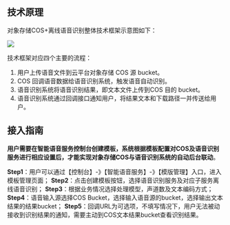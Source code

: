 ## 技术原理

对象存储COS+离线语音识别整体技术框架示意图如下：

![](http://imgcache.tcecqpoc.fsphere.cn/image/mc.qcloudimg.com/static/img/86dfde5750489472573a8180be24c6d3/cos.png)

技术框架对应四个主要的流程：
1) 用户上传语音文件到云平台对象存储 COS 源 bucket。
2) COS 回调语音数据给语音识别系统，触发语音自动识别。
3) 语音识别系统将语音识别结果，即文本文件上传到COS 目的 bucket。
4) 语音识别系统通过回调接口通知用户，将结果文本和下载路径一并传送给用户。
## 接入指南
**用户需要在智能语音服务控制台创建模板，系统根据模板配置对COS及语音识别服务进行相应设置后，才能实现对象存储COS与语音识别系统的自动后台联动**。

**Step1**：用户可以通过【控制台】-》【智能语音服务】-》【模版管理】入口，进入模板管理页面；
**Step2**：点击创建模板按钮，选择语音识别服务及对应子服务离线语音识别；
**Step3**：根据业务情况选择处理模型，声道数及文本编码方式；
**Step4**：语音输入源选择COS Bucket，选择输入语音源的bucket，选择输出文本结果的结果bucket；
**Step5**：回调URL为可选项，不填写情况下，用户无法被动接收到识别结果的通知，需要主动到COS文本结果bucket查看识别结果。




